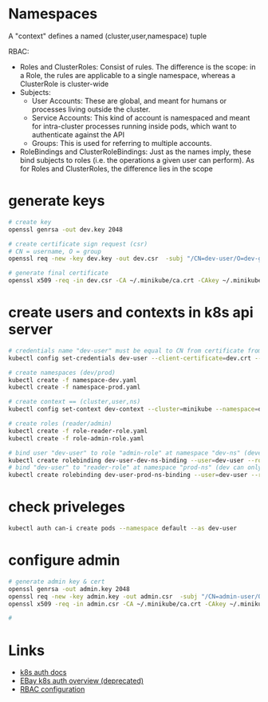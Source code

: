 
# Namespaces
A "context" defines a named (cluster,user,namespace) tuple

RBAC:
- Roles and ClusterRoles: Consist of rules. The difference is the scope: 
in a Role, the rules are applicable to a single namespace, whereas a ClusterRole is cluster-wide
- Subjects:
  - User Accounts: These are global, and meant for humans or processes living outside the cluster.
  - Service Accounts: This kind of account is namespaced and meant for intra-cluster processes running inside pods, which want to authenticate against the API
  - Groups: This is used for referring to multiple accounts.
- RoleBindings and ClusterRoleBindings: Just as the names imply, these bind subjects to roles (i.e. the operations a given user can perform).
As for Roles and ClusterRoles, the difference lies in the scope



# generate keys
```bash
# create key
openssl genrsa -out dev.key 2048

# create certificate sign request (csr)
# CN = username, O = group
openssl req -new -key dev.key -out dev.csr  -subj "/CN=dev-user/O=dev-group"

# generate final certificate
openssl x509 -req -in dev.csr -CA ~/.minikube/ca.crt -CAkey ~/.minikube/ca.key -CAcreateserial -out dev.crt -days 500
```

# create users and contexts in k8s api server
```bash
# credentials name "dev-user" must be equal to CN from certificate from above
kubectl config set-credentials dev-user --client-certificate=dev.crt --client-key=dev.key

# create namespaces (dev/prod)
kubectl create -f namespace-dev.yaml
kubectl create -f namespace-prod.yaml

# create context == (cluster,user,ns)
kubectl config set-context dev-context --cluster=minikube --namespace=dev-ns --user=dev-user

# create roles (reader/admin)
kubectl create -f role-reader-role.yaml 
kubectl create -f role-admin-role.yaml

# bind user "dev-user" to role "admin-role" at namespace "dev-ns" (developer is and admin in his namespace)
kubectl create rolebinding dev-user-dev-ns-binding --user=dev-user --role=admin-role --namespace=dev-ns
# bind "dev-user" to "reader-role" at namespace "prod-ns" (dev can only read at production)
kubectl create rolebinding dev-user-prod-ns-binding --user=dev-user --role=reader-role --namespace=prod-ns
```


# check priveleges
```bash
kubectl auth can-i create pods --namespace default --as dev-user
```


# configure admin
```bash
# generate admin key & cert
openssl genrsa -out admin.key 2048
openssl req -new -key admin.key -out admin.csr  -subj "/CN=admin-user/O=admin-group"
openssl x509 -req -in admin.csr -CA ~/.minikube/ca.crt -CAkey ~/.minikube/ca.key -CAcreateserial -out admin.crt -days 500

#

```

# Links
- [k8s auth docs](https://kubernetes.io/docs/admin/authentication/)
- [EBay k8s auth overview (deprecated)](https://github.com/eBay/Kubernetes/blob/master/docs/user-guide/kubeconfig-file.md)
- [RBAC configuration](https://docs.bitnami.com/kubernetes/how-to/configure-rbac-in-your-kubernetes-cluster/#step-5-test-the-rbac-rule)
